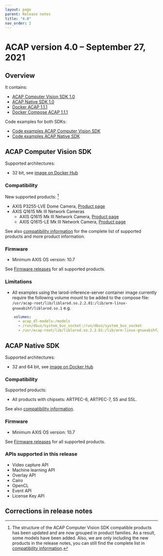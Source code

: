 ```yaml
---
layout: page
parent: Release notes
title: "4.0"
nav_order: 2
---
```


# ACAP version 4.0 – September 27, 2021

## Overview

It contains:

- [ACAP Computer Vision SDK 1.0](#acap-computer-vision-sdk)
- [ACAP Native SDK 1.0](#acap-native-sdk)
- [Docker ACAP 1.1.1](https://github.com/AxisCommunications/docker-acap)
- [Docker Compose ACAP 1.1.1](https://github.com/AxisCommunications/docker-compose-acap)

Code examples for both SDKs:

- [Code examples ACAP Computer Vision SDK](https://github.com/AxisCommunications/acap-computer-vision-sdk-examples)
- [Code examples ACAP Native SDK](https://github.com/AxisCommunications/acap-native-sdk-examples)

## ACAP Computer Vision SDK

Supported architectures:

- 32 bit, see [image on Docker Hub](https://hub.docker.com/r/axisecp/acap-computer-vision-sdk)

### Compatibility

New supported products: [^1]

- AXIS P3255-LVE Dome Camera, [Product page](https://www.axis.com/products/axis-p3255-lve)
- AXIS Q1615 Mk III Network Cameras
  - AXIS Q1615 Mk III Network Camera, [Product page](https://www.axis.com/products/axis-q1615-mk-iii)
  - AXIS Q1615-LE Mk III Network Camera, [Product page](https://www.axis.com/products/axis-q1615-le-mk-iii)

See also [compatibility information](../axis-devices-and-compatibility) for the complete list of
supported products and more product information.

### Firmware

- Minimum AXIS OS version: 10.7

See [Firmware releases](https://www.axis.com/support/firmware) for all supported products.

### Limitations

- All examples using the larod-inference-server container image currently require the following volume mount to be added to the compose file: `/usr/acap-root/lib/liblarod.so.2.2.81:/lib/arm-linux-gnueabihf/liblarod.so.1` e.g.

```yaml
    volumes:
      - acap_dl-models:/models
      - /run/dbus/system_bus_socket:/run/dbus/system_bus_socket
      - /usr/acap-root/lib/liblarod.so.2.2.81:/lib/arm-linux-gnueabihf/liblarod.so.1
 ```

## ACAP Native SDK

Supported architectures:

- 32 and 64 bit, see [image on Docker Hub](https://hub.docker.com/r/axisecp/acap-native-sdk)

### Compatibility

Supported products:

- All products with chipsets: ARTPEC-6, ARTPEC-7, S5 and S5L.

See also [compatibility information](../axis-devices-and-compatibility).

### Firmware

- Minimum AXIS OS version: 10.7

See [Firmware releases](https://www.axis.com/support/firmware) for all supported products.

### APIs supported in this release

- Video capture API
- Machine learning API
- Overlay API
- Cairo
- OpenCL
- Event API
- License Key API

## Corrections in release notes

[^1]: The structure of the ACAP Computer Vision SDK compatible products has been updated and are now grouped in product families. As a result, some models have been added. Also, we are only including the new products in the release notes, you can still find the complete list in [compatibility information](../axis-devices-and-compatibility).
